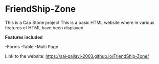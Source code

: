 # FriendShip-Zone
This is a Cap Stone project 
This is a basic HTML website where in various features of HTML have been displayed.

**Features included**

-Forms 
-Table
-Multi Page



Link to the website: https://sai-pallavi-2003.github.io/FriendShip-Zone/
